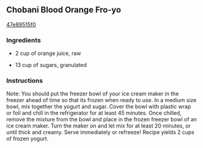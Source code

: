 ## Chobani Blood Orange Fro-yo

[47e89515f0](http://tastykitchen.com/recipes/desserts/chobani-blood-orange-fro-yo/)

### Ingredients

 - 2 cup of orange juice, raw

 - 13 cup of sugars, granulated

### Instructions

Note: You should put the freezer bowl of your ice cream maker in the freezer ahead of time so that its frozen when ready to use. In a medium size bowl, mix together the yogurt and sugar. Cover the bowl with plastic wrap or foil and chill in the refrigerator for at least 45 minutes. Once chilled, remove the mixture from the bowl and place in the frozen freezer bowl of an ice cream maker. Turn the maker on and let mix for at least 20 minutes, or until thick and creamy. Serve immediately or refreeze! Recipe yields 2 cups of frozen yogurt.